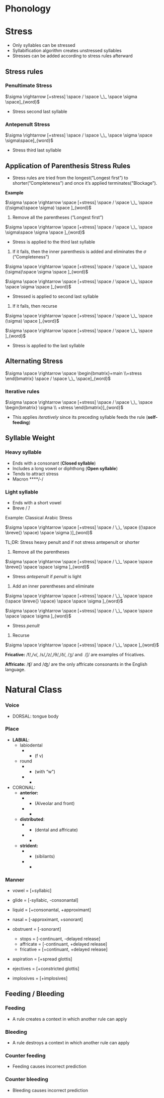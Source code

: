 # Phonology

# Stress

- Only syllables can be stressed
- Syllabification algorithm creates unstressed syllables
- Stresses can be added according to stress rules afterward

## Stress rules

### Penultimate Stress

$\sigma \rightarrow [+stress] \space / \space \_\_ \space \sigma \space]_{word}$

- Stress second last syllable

### A**ntepenult Stress**

$\sigma \rightarrow [+stress] \space / \space \_\_ \space \sigma \space \sigma\space]_{word}$

- Stress third last syllable

## Application of Parenthesis Stress Rules

- Stress rules are tried from the longest(”Longest first”) to shorter(”Completeness”) and once it’s applied terminates(”Blockage”).

**Example**

$\sigma \space \rightarrow \space [+stress] \space / \space \_\_ \space ((\sigma)\space \sigma) \space ]_{word}$

1. Remove all the parentheses (”Longest first”)

$\sigma \space \rightarrow \space [+stress] \space / \space \_\_ \space \sigma\space \sigma \space ]_{word}$

- Stress is applied to the third last syllable

1. If it fails, then the inner parenthesis is added and eliminates the $\sigma$ (”Completeness”)

$\sigma \space \rightarrow \space [+stress] \space / \space \_\_ \space (\sigma)\space \sigma \space ]_{word}$

$\sigma \space \rightarrow \space [+stress] \space / \space \_\_ \space \space \sigma \space ]_{word}$

- Stressed is applied to second last syllable

1. If it fails, then recurse

$\sigma \space \rightarrow \space [+stress] \space / \space \_\_ \space  (\sigma) \space ]_{word}$

$\sigma \space \rightarrow \space [+stress] \space / \space \_\_ \space ]_{word}$

- Stress is applied to the last syllable

## Alternating Stress

$\sigma \space \rightarrow \space \begin{bmatrix}+main \\+stress \end{bmatrix} \space / \space \_\_  \space]_{word}$

### Iterative rules

$\sigma \space \rightarrow \space [+stress] \space / \space \_\_  \space \begin{bmatrix}
\sigma \\
+stress
\end{bmatrix}]_{word}$

- This applies *iteratively* since its preceding syllable feeds the rule (**self-feeding**)

## Syllable Weight

### Heavy syllable

- Ends with a consonant (**Closed syllable**)
- Includes a long vowel or diphthong (**Open syllable**)
- Tends to attract stress
- Macron ****/-/

### Light syllable

- Ends with a short vowel
- Breve / ̆/

Example: Classical Arabic Stress

$\sigma \space \rightarrow \space [+stress] \space / \_\_ \space ((\space \breve{} \space) \space \sigma )]_{word}$

TL;DR: Stress heavy penult and if not stress antepenult or shorter

1. Remove all the parentheses

$\sigma \space \rightarrow \space [+stress] \space / \_\_ \space \space \breve{} \space \space \sigma ]_{word}$

- Stress *antepenult* if *penult* is light

1. Add an inner parentheses and eliminate

$\sigma \space \rightarrow \space [+stress] \space / \_\_ \space \space (\space \breve{} \space) \space \space \sigma ]_{word}$

$\sigma \space \rightarrow \space [+stress] \space / \_\_ \space \space  \space \space \sigma ]_{word}$

- Stress *penult*

1. Recurse

$\sigma \space \rightarrow \space [+stress] \space / \_\_ \space ]_{word}$

**Fricative:** /f/,/v/, /s/,/z/,/θ/,/ð/, /ʒ/ and  /∫/ are examples of fricatives.

**Affricate:** /ʧ/ and /ʤ/ are the only affricate consonants in the English language.

# Natural Class

### Voice

- DORSAL: tongue body

### Place

- **LABIAL**:
    - labiodental
        - + (f v)
    - round
        - + (with “w”)
        - -
- CORONAL:
    - **anterior:**
        - + (Alveolar and front)
        - -
    - **distributed**:
        - + (dental and affricate)
        - -
    - **strident:**
        - + (sibilants)
        - -

### Manner

- vowel = [+syllabic]
- glide = [-syllabic, -consonantal]
- liquid = [+consonantal, +approximant]
- nasal = [-approximant, +sonorant]

- obstruent = [-sonorant]
    - stops = [-continuant, -delayed release]
    - affricate = [-continuant, +delayed release]
    - fricative = [+continuant, +delayed release]

- aspiration = [+spread glottis]
- ejectives = [+constricted glottis]
- implosives = [+implosives]

## Feeding / Bleeding

### Feeding

- A rule creates a context in which another rule can apply

### Bleeding

- A rule destroys a context in which another rule can apply

### Counter feeding

- Feeding causes incorrect prediction

### Counter bleeding

- Bleeding causes incorrect prediction